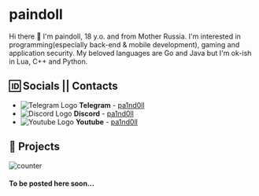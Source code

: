 # paindoll
Hi there 👋 I'm paindoll, 18 y.o. and from Mother Russia. I'm interested in programming(especially back-end & mobile development), gaming and application security. My beloved languages are Go and Java but I'm ok-ish in Lua, C++ and Python.

## 🆔 Socials || Contacts
- ![Telegram Logo](https://i.imgur.com/ctOU4ou.png) __Telegram__ - [pa1nd0ll](https://t.me/pa1nd0ll)
- ![Discord Logo](https://i.imgur.com/yX18nSF.png) __Discord__ - [pa1nd0ll](discordapp.com/users/971831707613417593)
- ![Youtube Logo](https://youtube.com/favicon.ico) __Youtube__ - [pa1nd0ll](https://www.youtube.com/@pa1nd0ll)

## 🧢 Projects
![counter](https://count.getloli.com/get/@:paindoll?theme=gelbooru)

#### To be posted here soon...
